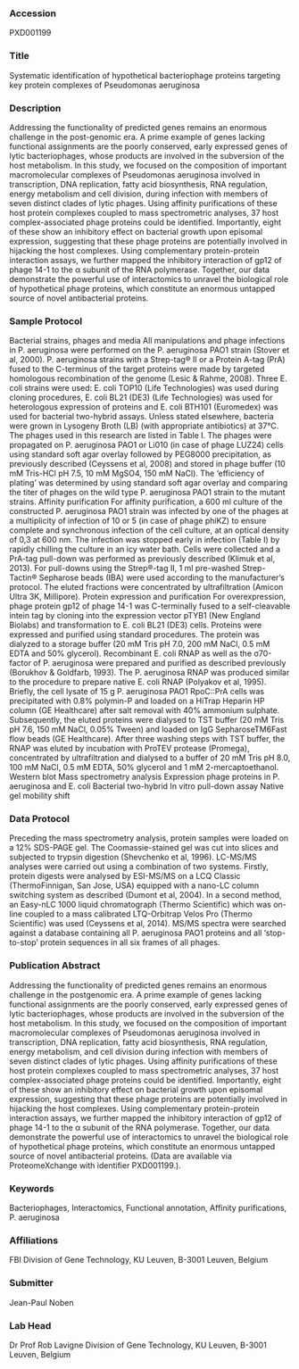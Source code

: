 ### Accession
PXD001199

### Title
Systematic identification of hypothetical bacteriophage proteins targeting key protein complexes of Pseudomonas aeruginosa

### Description
Addressing the functionality of predicted genes remains an enormous challenge in the post-genomic era. A prime example of genes lacking functional assignments are the poorly conserved, early expressed genes of lytic bacteriophages, whose products are involved in the subversion of the host metabolism. In this study, we focused on the composition of important macromolecular complexes of Pseudomonas aeruginosa involved in transcription, DNA replication, fatty acid biosynthesis, RNA regulation, energy metabolism and cell division, during infection with members of seven distinct clades of lytic phages. Using affinity purifications of these host protein complexes coupled to mass spectrometric analyses, 37 host complex-associated phage proteins could be identified. Importantly, eight of these show an inhibitory effect on bacterial growth upon episomal expression, suggesting that these phage proteins are potentially involved in hijacking the host complexes. Using complementary protein-protein interaction assays, we further mapped the inhibitory interaction of gp12 of phage 14-1 to the α subunit of the RNA polymerase. Together, our data demonstrate the powerful use of interactomics to unravel the biological role of hypothetical phage proteins, which constitute an enormous untapped source of novel antibacterial proteins.

### Sample Protocol
Bacterial strains, phages and media  All manipulations and phage infections in P. aeruginosa were performed on the P. aeruginosa PAO1 strain (Stover et al, 2000). P. aeruginosa strains with a Strep-tag® II or a Protein A-tag (PrA) fused to the C-terminus of the target proteins were made by targeted homologous recombination of the genome (Lesic & Rahme, 2008). Three E. coli strains were used: E. coli TOP10 (Life Technologies) was used during cloning procedures, E. coli BL21 (DE3) (Life Technologies) was used for heterologous expression of proteins and E. coli BTH101 (Euromedex) was used for bacterial two-hybrid assays. Unless stated elsewhere, bacteria were grown in Lysogeny Broth (LB) (with appropriate antibiotics) at 37°C. The phages used in this research are listed in Table I. The phages were propagated on P. aeruginosa PAO1 or Li010 (in case of phage LUZ24) cells using standard soft agar overlay followed by PEG8000 precipitation, as previously described (Ceyssens et al, 2008) and stored in phage buffer (10 mM Tris-HCl pH 7.5, 10 mM MgSO4, 150 mM NaCl). The ‘efficiency of plating’ was determined by using standard soft agar overlay and comparing the titer of phages on the wild type P. aeruginosa PAO1 strain to the mutant strains. Affinity purification For affinity purification, a 600 ml culture of the constructed P. aeruginosa PAO1 strain was infected by one of the phages at a multiplicity of infection of 10 or 5 (in case of phage phiKZ) to ensure complete and synchronous infection of the cell culture, at an optical density of 0,3 at 600 nm. The infection was stopped early in infection (Table I) by rapidly chilling the culture in an icy water bath. Cells were collected and a PrA-tag pull-down was performed as previously described (Klimuk et al, 2013). For pull-downs using the Strep®-tag II, 1 ml pre-washed Strep-Tactin® Sepharose beads (IBA) were used according to the manufacturer’s protocol. The eluted fractions were concentrated by ultrafiltration (Amicon Ultra 3K, Millipore). Protein expression and purification For overexpression, phage protein gp12 of phage 14-1 was C-terminally fused to a self-cleavable intein tag by cloning into the expression vector pTYB1 (New England Biolabs) and transformation to E. coli BL21 (DE3) cells. Proteins were expressed and purified using standard procedures. The protein was dialyzed to a storage buffer (20 mM Tris pH 7.0, 200 mM NaCl, 0.5 mM EDTA and 50% glycerol). Recombinant E. coli RNAP as well as the σ70-factor of P. aeruginosa were prepared and purified as described previously (Borukhov & Goldfarb, 1993). The P. aeruginosa RNAP was produced similar to the procedure to prepare native E. coli RNAP (Polyakov et al, 1995). Briefly, the cell lysate of 15 g P. aeruginosa PAO1 RpoC::PrA cells was precipitated with 0.8% polymin-P and loaded on a HiTrap Heparin HP column (GE Healthcare) after salt removal with 40% ammonium sulphate. Subsequently, the eluted proteins were dialysed to TST buffer (20 mM Tris pH 7.6, 150 mM NaCl, 0.05% Tween) and loaded on IgG SepharoseTM6Fast flow beads (GE Healthcare). After three washing steps with TST buffer, the RNAP was eluted by incubation with ProTEV protease (Promega), concentrated by ultrafiltration and dialysed to a buffer of 20 mM Tris pH 8.0, 100 mM NaCl, 0.5 mM EDTA, 50% glycerol and 1 mM 2-mercaptoethanol.  Western blot  Mass spectrometry analysis  Expression phage proteins in P. aeruginosa and E. coli  Bacterial two-hybrid  In vitro pull-down assay  Native gel mobility shift

### Data Protocol
Preceding the mass spectrometry analysis, protein samples were loaded on a 12% SDS-PAGE gel. The Coomassie-stained gel was cut into slices and subjected to trypsin digestion (Shevchenko et al, 1996). LC-MS/MS analyses were carried out using a combination of two systems. Firstly, protein digests were analysed by ESI-MS/MS on a LCQ Classic (ThermoFinnigan, San Jose, USA) equipped with a nano-LC column switching system as described (Dumont et al, 2004). In a second method, an Easy-nLC 1000 liquid chromatograph (Thermo Scientific) which was on-line coupled to a mass calibrated LTQ-Orbitrap Velos Pro (Thermo Scientific) was used (Ceyssens et al, 2014). MS/MS spectra were searched against a database containing all P. aeruginosa PAO1 proteins and all ‘stop-to-stop’ protein sequences in all six frames of all phages.

### Publication Abstract
Addressing the functionality of predicted genes remains an enormous challenge in the postgenomic era. A prime example of genes lacking functional assignments are the poorly conserved, early expressed genes of lytic bacteriophages, whose products are involved in the subversion of the host metabolism. In this study, we focused on the composition of important macromolecular complexes of Pseudomonas aeruginosa involved in transcription, DNA replication, fatty acid biosynthesis, RNA regulation, energy metabolism, and cell division during infection with members of seven distinct clades of lytic phages. Using affinity purifications of these host protein complexes coupled to mass spectrometric analyses, 37 host complex-associated phage proteins could be identified. Importantly, eight of these show an inhibitory effect on bacterial growth upon episomal expression, suggesting that these phage proteins are potentially involved in hijacking the host complexes. Using complementary protein-protein interaction assays, we further mapped the inhibitory interaction of gp12 of phage 14-1 to the &#x3b1; subunit of the RNA polymerase. Together, our data demonstrate the powerful use of interactomics to unravel the biological role of hypothetical phage proteins, which constitute an enormous untapped source of novel antibacterial proteins. (Data are available via ProteomeXchange with identifier PXD001199.).

### Keywords
Bacteriophages, Interactomics, Functional annotation, Affinity purifications, P. aeruginosa

### Affiliations
FBI
Division of Gene Technology, KU Leuven, B-3001 Leuven, Belgium

### Submitter
Jean-Paul Noben

### Lab Head
Dr Prof Rob Lavigne
Division of Gene Technology, KU Leuven, B-3001 Leuven, Belgium


